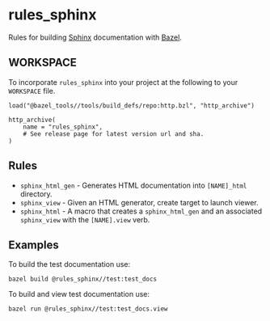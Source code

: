 # rules_sphinx

Rules for building [Sphinx](https://www.sphinx-doc.org/en/master/) documentation with
[Bazel](https://bazel.build/).

## WORKSPACE
To incorporate `rules_sphinx` into your project at the following to your `WORKSPACE` file.

```Starlark
load("@bazel_tools//tools/build_defs/repo:http.bzl", "http_archive")

http_archive(
    name = "rules_sphinx",
    # See release page for latest version url and sha.
)
```

## Rules

* `sphinx_html_gen` - Generates HTML documentation into `[NAME]_html` directory.
* `sphinx_view` - Given an HTML generator, create target to launch viewer.
* `sphinx_html` - A macro that creates a `sphinx_html_gen` and an associated `sphinx_view` with the
  `[NAME].view` verb.

## Examples

To build the test documentation use:

```Shell
bazel build @rules_sphinx//test:test_docs
```

To build and view test documentation use:

```Shell
bazel run @rules_sphinx//test:test_docs.view
```
